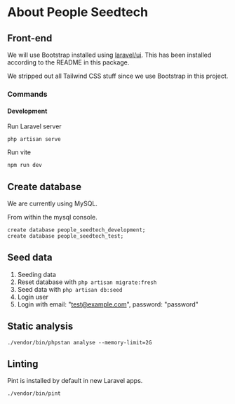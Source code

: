 # About People Seedtech

## Front-end

We will use Bootstrap installed using [laravel/ui](https://github.com/laravel/ui).
This has been installed according to the README in this package.

We stripped out all Tailwind CSS stuff since we use Bootstrap in this project.

### Commands

#### Development

Run Laravel server
```
php artisan serve
```

Run vite
```
npm run dev
```

## Create database

We are currently using MySQL.

From within the mysql console.
```
create database people_seedtech_development;
create database people_seedtech_test;
```

## Seed data

1. Seeding data
  1. Reset database with `php artisan migrate:fresh`
  2. Seed data with `php artisan db:seed`
2. Login user
  1. Login with email: "test@example.com", password: "password"

## Static analysis

```
./vendor/bin/phpstan analyse --memory-limit=2G
```

## Linting

Pint is installed by default in new Laravel apps.

```
./vendor/bin/pint
```
